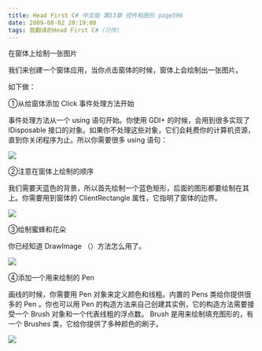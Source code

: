 ```yaml
---
title: Head First C# 中文版 第13章 控件和图形 page596
date: 2009-08-02 20:19:00
tags: 我翻译的Head First C#（习作）
---
```

在窗体上绘制一张图片

  

我们来创建一个窗体应用，当你点击窗体的时候，窗体上会绘制出一张图片。

  

如下做：

  

①从给窗体添加  Click  事件处理方法开始

  

事件处理方法从一个  using  语句开始。你使用  GDI+  的时候，会用到很多实现了  IDisposable
接口的对象。如果你不处理这些对象，它们会耗费你的计算机资源，直到你关闭程序为止。所以你需要很多  using  语句：

  

![](https://p-blog.csdn.net/images/p_blog_csdn_net/cuipengfei1/EntryImages/20090802/2009-08-02_20-02-22.jpg)

②注意在窗体上绘制的顺序

  

我们需要天蓝色的背景，所以首先绘制一个蓝色矩形，后面的图形都要绘制在其上。你需要用到窗体的  ClientRectangle  属性，它指明了窗体的边界。

  

![](https://p-blog.csdn.net/images/p_blog_csdn_net/cuipengfei1/EntryImages/20090802/2009-08-02_20-12-11.jpg)

③绘制蜜蜂和花朵

  

你已经知道  DrawImage  （）方法怎么用了。

  

![](https://p-blog.csdn.net/images/p_blog_csdn_net/cuipengfei1/EntryImages/20090802/2009-08-02_20-13-58.jpg)

④添加一个用来绘制的  Pen

  

画线的时候，你需要用  Pen  对象来定义颜色和线粗。内置的  Pens  类给你提供很多的  Pen  。你也可以用  Pen
的构造方法来自己创建其实例，它的构造方法需要接受一个  Brush  对象和一个代表线粗的浮点数。  Brush  是用来绘制填充图形的，有一个
Brushes  类，它给你提供了多种颜色的刷子。

  

![](https://p-blog.csdn.net/images/p_blog_csdn_net/cuipengfei1/EntryImages/20090802/2009-08-02_20-18-07.jpg)



